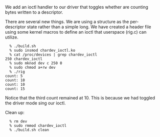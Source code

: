 We add an ioctl handler to our driver that toggles
whether are counting bytes written to a descriptor.

There are several new things. We are using a structure
as the per-descriptor state rather than a simple long.
We have created a header file using some kernel macros
to define an ioctl that userspace (rig.c) can utilize.

```
  % ./build.sh
  % sudo insmod chardev_ioctl.ko 
  % cat /proc/devices | grep chardev_ioctl
250 chardev_ioctl
  % sudo mknod dev c 250 0
  % sudo chmod a+rw dev
  % ./rig
count: 5
count: 10
count: 10
count: 15
```

Notice that the third count remained at 10. This is
because we had toggled the driver mode sing our ioctl.

Clean up:

```
  % rm dev
  % sudo rmmod chardev_ioctl
  % ./build.sh clean
```
